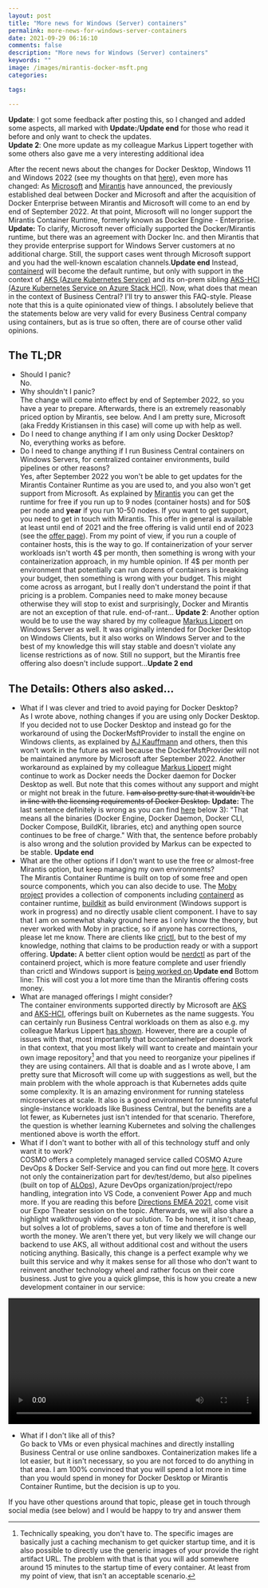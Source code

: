 ```yaml
---
layout: post
title: "More news for Windows (Server) containers"
permalink: more-news-for-windows-server-containers
date: 2021-09-29 06:16:10
comments: false
description: "More news for Windows (Server) containers"
keywords: ""
image: /images/mirantis-docker-msft.png
categories:

tags:

---
```


**Update**: I got some feedback after posting this, so I changed and added some aspects, all marked with **Update:**/**Update end** for those who read it before and only want to check the updates. <br />
**Update 2**: One more update as my colleague Markus Lippert together with some others also gave me a very interesting additional idea

After the recent news about the changes for Docker Desktop, Windows 11 and Windows 2022 (see my thoughts on that [here][prev]), even more has changed: As [Microsoft][msft-announcement] and [Mirantis][mirantis-announcement] have announced, the previously established deal between Docker and Microsoft and after the acquisition of Docker Enterprise between Mirantis and Microsoft will come to an end by end of September 2022. At that point, Microsoft will no longer support the Mirantis Container Runtime, formerly known as Docker Engine - Enterprise. **Update:** To clarify, Microsoft never officially supported the Docker/Mirantis runtime, but there was an agreement with Docker Inc. and then Mirantis that they provide enterprise support for Windows Server customers at no additional charge. Still, the support cases went through Microsoft support and you had the well-known escalation channels.**Update end** Instead, [containerd][containerd] will become the default runtime, but only with support in the context of [AKS (Azure Kubernetes Service)][aks] and its on-prem sibling [AKS-HCI (Azure Kubernetes Service on Azure Stack HCI)][aks-hci]. Now, what does that mean in the context of Business Central? I'll try to answer this FAQ-style. Please note that this is a quite opinionated view of things. I absolutely believe that the statements below are very valid for every Business Central company using containers, but as is true so often, there are of course other valid opinions.

## The TL;DR
- Should I panic? <br />
    No. 
- Why shouldn't I panic? <br />
    The change will come into effect by end of September 2022, so you have a year to prepare. Afterwards, there is an extremely reasonably priced option by Mirantis, see below. And I am pretty sure, Microsoft (aka Freddy Kristiansen in this case) will come up with help as well.
- Do I need to change anything if I am only using Docker Desktop?<br />
    No, everything works as before. 
- Do I need to change anything if I run Business Central containers on Windows Servers, for centralized container environments, build pipelines or other reasons?<br />
    Yes, after September 2022 you won't be able to get updates for the Mirantis Container Runtime as you are used to, and you also won't get support from Microsoft. As explained by [Mirantis][mirantis-announcement] you can get the runtime for free if you run up to 9 nodes (container hosts) and for 50$ per node and <b>year</b> if you run 10-50 nodes. If you want to get support, you need to get in touch with Mirantis. This offer in general is available at least until end of 2021 and the free offering is valid until end of 2023 (see the [offer page][mirantis-offer]). From my point of view, if you run a couple of container hosts, this is the way to go. If containerization of your server workloads isn't worth 4$ per month, then something is wrong with your containerization approach, in my humble opinion. If 4$ per month per environment that potentially can run dozens of containers is breaking your budget, then something is wrong with your budget. This might come across as arrogant, but I really don't understand the point if that pricing is a problem. Companies need to make money because otherwise they will stop to exist and surprisingly, Docker and Mirantis are not an exception of that rule. end-of-rant... **Update 2**: Another option would be to use the way shared by my colleague [Markus Lippert][ml] on Windows Server as well. It was originally intended for Docker Desktop on Windows Clients, but it also works on Windows Server and to the best of my knowledge this will stay stable and doesn't violate any license restrictions as of now. Still no support, but the Mirantis free offering also doesn't include support...**Update 2 end**

## The Details: Others also asked...
- What if I was clever and tried to avoid paying for Docker Desktop?<br />
    As I wrote above, nothing changes if you are using only Docker Desktop. If you decided not to use Docker Desktop and instead go for the workaround of using the DockerMsftProvider to install the engine on Windows clients, as explained by [AJ Kauffmann][ajk] and others, then this won't work in the future as well because the DockerMsftProvider will not be maintained anymore by Microsoft after September 2022. Another workaround as explained by my colleague [Markus Lippert][ml] might continue to work as Docker needs the Docker daemon for Docker Desktop as well. But note that this comes without any support and might or might not break in the future. ~~I am also pretty sure that it wouldn't be in line with the licensing requirements of Docker Desktop.~~ **Update:** The last sentence definitely is wrong as you can find [here][docker-free] below 3): "That means all the binaries (Docker Engine, Docker Daemon, Docker CLI, Docker Compose, BuildKit, libraries, etc) and anything open source continues to be free of charge." With that, the sentence before probably is also wrong and the solution provided by Markus can be expected to be stable. **Update end**
- What are the other options if I don't want to use the free or almost-free Mirantis option, but keep managing my own environments?<br />
    The Mirantis Container Runtime is built on top of some free and open source components, which you can also decide to use. The [Moby project][moby] provides a collection of components including [containerd][containerd] as container runtime, [buildkit][buildkit] as build environment (Windows support is work in progress) and no directly usable client component. I have to say that I am on somewhat shaky ground here as I only know the theory, but never worked with Moby in practice, so if anyone has corrections, please let me know. There are clients like [crictl][crictl], but to the best of my knowledge, nothing that claims to be production ready or with a support offering. **Update:** A better client option would be [nerdctl][nerdctl] as part of the containerd project, which is more feature complete and user friendly than crictl and Windows support is [being worked on][nerdctl-windows].**Update end** Bottom line: This will cost you a lot more time than the Mirantis offering costs money.
- What are managed offerings I might consider?<br />
    The container environments supported directly by Microsoft are [AKS][aks] and [AKS-HCI][aks-hci], offerings built on Kubernetes as the name suggests. You can certainly run Business Central workloads on them as also e.g. my colleague Markus Lippert [has shown][ml-k8s]. However, there are a couple of issues with that, most importantly that bccontainerhelper doesn't work in that context, that you most likely will want to create and maintain your own image repository[^1] and that you need to reorganize your pipelines if they are using containers. All that is doable and as I wrote above, I am pretty sure that Microsoft will come up with suggestions as well, but the main problem with the whole approach is that Kubernetes adds quite some complexity. It is an amazing environment for running stateless microservices at scale. It also is a good environment for running stateful single-instance workloads like Business Central, but the benefits are a lot fewer, as Kubernetes just isn't intended for that scenario. Therefore, the question is whether learning Kubernetes and solving the challenges mentioned above is worth the effort.
- What if I don't want to bother with all of this technology stuff and only want it to work?<br />
    COSMO offers a completely managed service called COSMO Azure DevOps & Docker Self-Service and you can find out more [here][marketplace]. It covers not only the containerization part for dev/test/demo, but also pipelines (built on top of [ALOps][alops]), Azure DevOps organization/project/repo handling, integration into VS Code, a convenient Power App and much more. If you are reading this before [Directions EMEA 2021][directions], come visit our Expo Theater session on the topic. Afterwards, we will also share a highlight walkthrough video of our solution. To be honest, it isn't cheap, but solves a lot of problems, saves a ton of time and therefore is well worth the money. We aren't there yet, but very likely we will change our backend to use AKS, all without additional cost and without the users noticing anything. Basically, this change is a perfect example why we built this service and why it makes sense for all those who don't want to reinvent another technology wheel and rather focus on their core business. Just to give you a quick glimpse, this is how you create a new development container in our service:
<video width="100%" controls>
  <source type="video/mp4" src="/images/container-create.mp4">
</video>

- What if I don't like all of this?<br />
    Go back to VMs or even physical machines and directly installing Business Central or use online sandboxes. Containerization makes life a lot easier, but it isn't necessary, so you are not forced to do anything in that area. I am 100% convinced that you will spend a lot more in time than you would spend in money for Docker Desktop or Mirantis Container Runtime, but the decision is up to you.

If you have other questions around that topic, please get in touch through social media (see below) and I would be happy to try and answer them

[^1]: Technically speaking, you don't have to. The specific images are basically just a caching mechanism to get quicker startup time, and it is also possible to directly use the generic images of your provide the right artifact URL. The problem with that is that you will add somewhere around 15 minutes to the startup time of every container. At least from my point of view, that isn't an acceptable scenario.

[prev]: /news-in-the-windows-container-and-docker-world
[msft-announcement]: https://techcommunity.microsoft.com/t5/containers/updates-to-the-windows-container-runtime-support/ba-p/2788799
[mirantis-announcement]: https://www.mirantis.com/blog/windows-server-container-users-mirantis-is-here-to-support-you/ 
[containerd]: https://containerd.io/
[aks]: https://azure.microsoft.com/en-us/services/kubernetes-service/
[aks-hci]: https://docs.microsoft.com/en-us/azure-stack/aks-hci/overview
[ajk]: https://www.kauffmann.nl/2019/03/04/how-to-install-docker-on-windows-10-without-hyper-v/
[mirantis-offer]: https://info.mirantis.com/docker-engine-support
[ml]: https://lippertmarkus.com/2021/09/04/containers-without-docker-desktop/
[ml-k8s]: https://lippertmarkus.com/2020/10/01/deploy-bc-helm/
[moby]: https://mobyproject.org/
[buildkit]: https://github.com/moby/buildkit
[crictl]: https://github.com/kubernetes-sigs/cri-tools/blob/master/docs/crictl.md
[marketplace]: https://marketplace.cosmoconsult.com/product/?id=345E2CCC-C480-4DB3-9309-3FCD4065CED4#
[alops]: https://www.alops.be/
[directions]: https://directions4partners.com/events/directions-emea/
[nerdctl]: https://github.com/containerd/nerdctl
[nerdctl-windows]: https://github.com/containerd/nerdctl/issues/28
[docker-free]: https://www.docker.com/blog/looking-for-a-docker-alternative-consider-this/